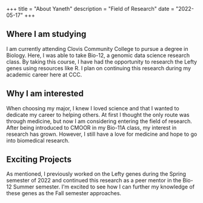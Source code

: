 +++
title = "About Yaneth"
description = "Field of Research"
date = "2022-05-17"
+++

## Where I am studying
I am currently attending Clovis Community College to pursue a degree in Biology. Here, I was able to take Bio-12, a genomic data science research class. By taking this course, I have had the opportunity to research the Lefty genes using resources like R. I plan on continuing this research during my academic career here at CCC.
## Why I am interested
When choosing my major, I knew I loved science and that I wanted to dedicate my career to helping others. At first I thought the only route was through medicine, but now I am considering entering the field of research. After being introduced to CMOOR in my Bio-11A class, my interest in research has grown. However, I still have a love for medicine and hope to go into biomedical research.
## Exciting Projects
As mentioned, I previously worked on the Lefty genes during the Spring semester of 2022 and continued this research as a peer mentor in the Bio-12 Summer semester. I'm excited to see how I can further my knowledge of these genes as the Fall semester approaches.
